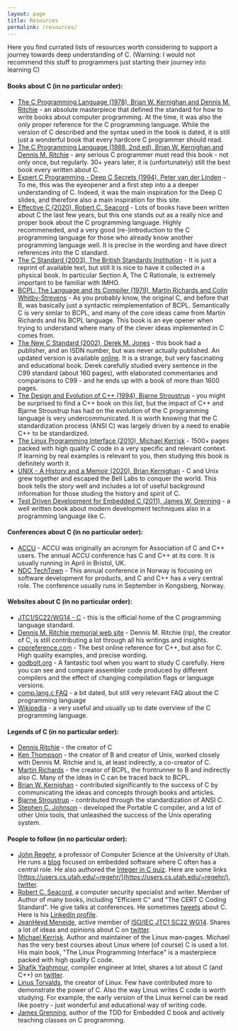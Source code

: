 ```yaml
---
layout: page
title: Resources
permalink: /resources/
---
```


Here you find currated lists of resources worth considering to support a journey towards deep understanding of C. (Warning: I would not recommend this stuff to programmers just starting their journey into learning C)

#### Books about C (in no particular order):

- [The C Programming Language (1978), Brian W. Kernighan and Dennis M. Ritchie](https://isbnsearch.org/isbn/9780131101630) - an absolute masterpiece that defined the standard for how to write books about computer programming. At the time, it was also the only proper reference for the C programming language. While the version of C described and the syntax used in the book is dated, it is still just a wonderful book that every hardcore C programmer should read.
- [The C Programming Language (1988, 2nd ed), Brian W. Kernighan and Dennis M. Ritchie](https://isbnsearch.org/isbn/9798477772476) - any serious C programmer must read this book - not only once, but regularly. 30+ years later, it is (unfortunately) still the best book every written about C.
- [Expert C Programming - Deep C Secrets (1994), Peter van der Linden](https://isbnsearch.org/isbn/0131774298) - To me, this was the eyeopener and a first step into a a deeper understanding of C. Indeed, it was the main inspiration for the Deep C slides, and therefore also a main inspiration for this site.
- [Effective C (2020), Robert C. Seacord](https://isbnsearch.org/isbn/9781718501041) - Lots of books have been written about C the last few years, but this one stands out as a really nice and proper book about the C programming language. Highly recommeneded, and a very good (re-)introduction to the C programming language for those who already know another programming language well. It is precise in the wording and have direct references into the C standard.
- [The C Standard (2003), The British Standards Institution](https://isbnsearch.org/isbn/0470845732) - It is just a reprint of available text, but still it is nice to have it collected in a physical book. In particular Section A, The C Rationale, is extremely important to be familiar with IMHO.
- [BCPL: The Language and its Compiler (1979), Martin Richards and Colin Whitby-Strevens](https://isbnsearch.org/isbn/0521219655) - As you probably know, the original C, and before that B, was basically just a syntactic reimplementation of BCPL. Semantically C is very simlar to BCPL, and many of the core ideas came from Martin Richards and his BCPL language. This book is an eye opener when trying to understand where many of the clever ideas implemented in C comes from.
- [The New C Standard (2002), Derek M. Jones](https://isbnsearch.org/isbn/0201709171) - this book had a publisher, and an ISDN number, but was never actually published. An updated version is available [online](http://www.coding-guidelines.com/cbook/cbook1_2.pdf). It is a strange, but very fascinating and educational book. Derek carefully studied every sentence in the C99 standard (about 160 pages), with elaborated commentaries and comparisons to C99 - and he ends up with a book of more than 1600 pages.
- [The Design and Evolution of C++ (1994), Bjarne Stroustrup](https://isbnsearch.org/isbn/0201543303) - you might be surprised to find a C++ book on this list, but the impact of C++ and Bjarne Stroustrup has had on the evolution of the C programming language is very undercommunicated. It is worth knowing that the C standardization process (ANSI C) was largely driven by a need to enable C++ to be standardized.
- [The Linux Programming Interface (2010), Michael Kerrisk](https://isbnsearch.org/isbn/9781593272203) - 1500+ pages packed with high quality C code in a very specific and relevant context. If learning by real examples is relevant to you, then studying this book is definitely worth it.
- [UNIX - A History and a Memoir (2020), Brian Kernighan](https://isbnsearch.org/isbn/9781695978553) - C and Unix grew together and escaped the Bell Labs to conquer the world. This book tells the story well and includes a lot of useful background information for those studing the history and spirit of C.
- [Test Driven Development for Embedded C (2011), James W. Grenning](https://isbnsearch.org/isbn/9781934356623) - a well written book about modern development techniques also in a programming language like C.

#### Conferences about C (in no particular order):

- [ACCU](https://www.accuconference.org/) - ACCU was originally an acronym for Association of C and C++ users. The annual ACCU conference has C and C++ at its core. It is usually running in April in Bristol, UK.
- [NDC TechTown](https://ndctechtown.com/) - This annual conference in Norway is focusing on software development for products, and C and C++ has a very central role. The conference usually runs in September in Kongsberg, Norway.

#### Websites about C (in no particular order):

- [JTC1/SC22/WG14 - C](https://www.open-std.org/jtc1/sc22/wg14/) - this is the official home of the C programming language standard.
- [Dennis M. Ritchie memorial web site](https://www.bell-labs.com/usr/dmr/www/) - Dennis M. Ritchie (rip), the creator of C, is still contributing a lot through all his writings and insights.
- [cppreference.com](https://en.cppreference.com/w/c) - The best online reference for C++, but also for C. High quality examples, and precise wording.
- [godbolt.org](https://godbolt.org/z/ceGWd1v5v) - A fantastic tool when you want to study C carefully. Here you can see and compare assembler code produced by different compilers and the effect of changing compilation flags or language versions.
- [comp.lang.c FAQ](https://c-faq.com/) - a bit dated, but still very relevant FAQ about the C programming language
- [Wikipedia](https://en.wikipedia.org/wiki/C_(programming_language)) - a very useful and usually up to date overview of the C programming language.

#### Legends of C (in no particular order):

- [Dennis Ritchie](https://en.wikipedia.org/wiki/Dennis_Ritchie) - the creator of C
- [Ken Thompson](https://en.wikipedia.org/wiki/Ken_Thompson) - the creator of B and creator of Unix, worked closely with Dennis M. Ritchie and is, at least indirectly, a co-creator of C.
- [Martin Richards](https://www.cl.cam.ac.uk/~mr10/) - the creator of BCPL, the frontrunner to B and indirectly also C. Many of the ideas in C can be traced back to BCPL.
- [Brian W. Kernighan](https://en.wikipedia.org/wiki/Brian_Kernighan) - contributed significantly to the success of C by communicating the ideas and concepts through books and articles.
- [Bjarne Stroustrup](https://en.wikipedia.org/wiki/Bjarne_Stroustrup) - contributed through the standardization of ANSI C.
- [Stephen C. Johnson](https://en.wikipedia.org/wiki/Stephen_C._Johnson) - developed the Portable C compiler, and a lot of other Unix tools, that unleashed the success of the Unix operating system.

#### People to follow (in no particular order):

- [John Regehr](https://john.regehr.org/), a professor of Computer Science at the University of Utah. He runs a [blog](https://blog.regehr.org/) focused on embedded software where C often has a central role. He also authored the [Integer in C quiz](https://www.acepace.net/integerQuiz/). Here are some links [https://users.cs.utah.edu/~regehr/](https://users.cs.utah.edu/~regehr/), [twitter](https://twitter.com/johnregehr).
- [Robert C. Seacord](https://en.wikipedia.org/wiki/Robert_C._Seacord), a computer security specialist and writer. Member of Author of many books, including "Efficient C" and "The CERT C Coding Standard". He give talks at conferences. He sometimes [tweets](https://twitter.com/RCS) about C. Here is his [LinkedIn profile](https://www.linkedin.com/in/robertseacord/).
- [JeanHeyd Meneide](https://thephd.dev/about/), active member of [ISO/IEC JTC1 SC22 WG14](https://www.open-std.org/jtc1/sc22/wg14/www/contacts). Shares a lot of ideas and opinions about C on [twitter](https://twitter.com/__phantomderp).
- [Michael Kerrisk](https://man7.org/).  Author and maintainer of the Linux man-pages. Michael has the very best courses about Linux where (of course) C is used a lot. His main book, "The Linux Programming Interface" is a masterpiece packed with high quality C code.
- [Shafik Yaghmour](https://shafik.github.io/), compiler engineer at Intel, shares a lot about C (and C++) on [twitter](https://twitter.com/shafikyaghmour).
- [Linus Torvalds](https://github.com/torvalds), the creator of Linux. Few have contributed more to demonstrate the power of C. Also the way Linus writes C code is worth studying. For example, the early version of the Linux kernel can be read like poetry - just wonderful and educational way of writing code.
- [James Grenning](https://wingman-sw.com/about), author of the TDD for Embedded C book and actively teaching classes on C programming.

